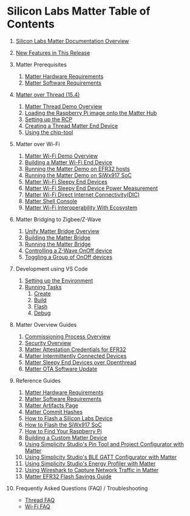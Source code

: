 # Silicon Labs Matter Table of Contents

1. [Silicon Labs Matter Documentation Overview](OVERVIEW.md)
2. [New Features in This Release](NEW_FEATURES.md)

3. Matter Prerequisites

    1. [Matter Hardware Requirements](general/HARDWARE_REQUIREMENTS.md)
    2. [Matter Software Requirements](general/SOFTWARE_REQUIREMENTS.md)

4. [Matter over Thread \(15.4\)](thread/THREAD.md)

    1. [Matter Thread Demo Overview](thread/DEMO_OVERVIEW.md)
    2. [Loading the Raspberry Pi image onto the Matter Hub](thread/RASPI_IMG.md)
    3. [Setting up the RCP](thread/RCP.md)
    4. [Creating a Thread Matter End Device](thread/BUILD_FLASH_MAD.md)
    5. [Using the chip-tool](thread/CHIP_TOOL.md)

5. Matter over Wi-Fi

    1. [Matter Wi-Fi Demo Overview](wifi/DEMO_OVERVIEW.md)
    2. [Building a Matter Wi-Fi End Device](wifi/SW_SETUP.md)
    3. [Running the Matter Demo on EFR32 hosts](wifi/RUN_DEMO.md)
    4. [Running the Matter Demo on SiWx917 SoC](wifi/RUN_DEMO_SiWx917_SoC.md)
    5. [Matter Wi-Fi Sleepy End Devices](wifi/WIFI_SLEEPY_END_DEVICE.md)
    6. [Matter Wi-Fi Sleepy End Device Power Measurement](wifi/WIFI_Sleepy_Device_Power_Measurement.md)
    7. [Matter Wi-Fi Direct Internet Connectivity(DIC)](wifi/DIC_Wi-Fi.md)
    8. [Matter Shell Console](wifi/MATTER_SHELL.md)
    9. [Matter Wi-Fi Interoperability With Ecosystem](wifi/ECOSYSTEM_SETUP.md)

6. Matter Bridging to Zigbee/Z-Wave

    1. [Unify Matter Bridge Overview](../../silabs_examples/unify-matter-bridge/readme_overview.md)
    2. [Building the Matter Bridge](../../silabs_examples/unify-matter-bridge/readme_building.md)
    3. [Running the Matter Bridge](../../silabs_examples/unify-matter-bridge/readme_user.md#Running-the-Matter-Bridge)
    4. [Controlling a Z-Wave OnOff device](../../silabs_examples/unify-matter-bridge/readme_user.md#Testing-the-bridge-using-the-chip-tool)
    5. [Toggling a Group of OnOff devices](../../silabs_examples/unify-matter-bridge/readme_user.md#toggle-a-group-of-onoff-devices)

7. Development using VS Code

    1. [Setting up the Environment](dev/vscode/SETUP.md)
    2. [Running Tasks](dev/vscode/TASKS.md)
        1. [Create](dev/vscode/CREATE.md)
        2. [Build](dev/vscode/BUILD.md)
        3. [Flash](dev/vscode/FLASH.md)
        4. [Debug](dev/vscode/DEBUG.md)

8. Matter Overview Guides
   1. [Commissioning Process Overview](general/COMMISSIONING.md)
   2. [Security Overview](general/SECURITY.md)
   3. [Matter Attestation Credentials for EFR32](../../silabs_examples/credentials/README.md)
   4. [Matter Intermittently Connected Devices](general/MATTER_ICD.md)
   5. [Matter Sleepy End Devices over Openthread](thread/OT_SLEEPY_END_DEVICE.md)
   6. [Matter OTA Software Update](general/OTA_SOFTWARE_UPDATE.md)

9. Reference Guides

    1. [Matter Hardware Requirements](general/HARDWARE_REQUIREMENTS.md)
    2. [Matter Software Requirements](general/SOFTWARE_REQUIREMENTS.md)
    3. [Matter Artifacts Page](general/ARTIFACTS.md)
    4. [Matter Commit Hashes](general/COMMIT_HASHES.md)
    5. [How to Flash a Silicon Labs Device](general/FLASH_SILABS_DEVICE.md)
    6. [How to Flash the SiWx917 SoC](general/FLASH_SILABS_SiWx917_SOC_DEVICE.md)
    7. [How to Find Your Raspberry Pi](general/FIND_RASPI.md)
    8. [Building a Custom Matter Device](general/CUSTOM_MATTER_DEVICE.md)
    9.  [Using Simplicity Studio's Pin Tool and Project Configurator with Matter](./general/PINTOOL.md)
    10. [Using Simplicity Studio's BLE GATT Configurator with Matter](./general/GATT.md)
    11. [Using Simplicity Studio's Energy Profiler with Matter](./general/EP.md)
    12. [Using Wireshark to Capture Network Traffic in Matter](./general/WIRESHARK.md)
    13. [Matter EFR32 Flash Savings Guide](general/CODE_SIZE_SAVINGS.md)

10. Frequently Asked Questions (FAQ) / Troubleshooting

    - [Thread FAQ](thread/FAQ.md)
    - [Wi-Fi FAQ](wifi/FAQ.md)
